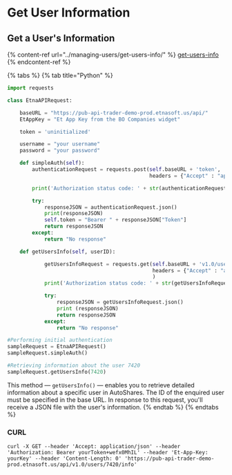 # Get User Information

## Get a User's Information

{% content-ref url="../managing-users/get-users-info/" %}
[get-users-info](../managing-users/get-users-info/)
{% endcontent-ref %}

{% tabs %}
{% tab title="Python" %}
```python
import requests

class EtnaAPIRequest:

    baseURL = "https://pub-api-trader-demo-prod.etnasoft.us/api/"
    EtAppKey = "Et App Key from the BO Companies widget"

    token = 'uninitialized'

    username = "your username"
    password = "your password"

    def simpleAuth(self):
        authenticationRequest = requests.post(self.baseURL + 'token', 
                                              headers = {"Accept" : "application/json", "Et-App-Key" : self.EtAppKey, "Username":self.username, "Password":self.password})

        print('Authorization status code: ' + str(authenticationRequest.status_code) + '\n')

        try:
            responseJSON = authenticationRequest.json()
            print(responseJSON)
            self.token = "Bearer " + responseJSON["Token"]
            return responseJSON
        except:
            return "No response"

    def getUsersInfo(self, userID):

            getUsersInfoRequest = requests.get(self.baseURL + 'v1.0/users/' + str(userID) + '/info', 
                                               headers = {"Accept" : "application/json", "Et-App-Key" : self.EtAppKey, "Authorization":self.token},
                                               )
            print('Authorization status code: ' + str(getUsersInfoRequest.status_code) + '\n')

            try:
                responseJSON = getUsersInfoRequest.json()
                print (responseJSON)
                return responseJSON
            except:
                return "No response"

#Performing initial authentication
sampleRequest = EtnaAPIRequest()
sampleRequest.simpleAuth()

#Retrieving information about the user 7420
sampleRequest.getUsersInfo(7420)
```

This method — `getUsersInfo()` — enables you to retrieve detailed information about a specific user in AutoShares. The ID of the enquired user must be specified in the base URL. In response to this request, you'll receive a JSON file with the user's information.
{% endtab %}
{% endtabs %}

### CURL

```
curl -X GET --header 'Accept: application/json' --header 'Authorization: Bearer yourToken+wefx0MhIL' --header 'Et-App-Key: yourKey' --header 'Content-Length: 0' 'https://pub-api-trader-demo-prod.etnasoft.us/api/v1.0/users/7420/info'
```

